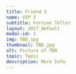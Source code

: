 ```yaml
---
title: Friend 3
name: VIP 3 
subtitle: Fortune Teller 
layout: 2017_default
modal-id: 1
img: TBD.jpg
thumbnail: TBD.jpg
alt: Picture of TBD
topic: Topic
description: More Info
---
```

